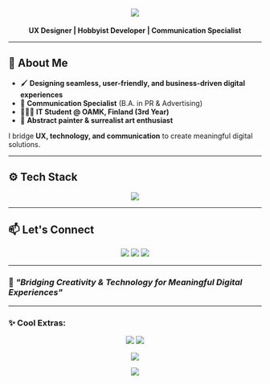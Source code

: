 <h1 align="center">
  <img src="https://readme-typing-svg.herokuapp.com?font=Fira+Code&size=30&pause=1000&color=F7A000&center=true&vCenter=true&width=500&lines=Hi%2C+I'm+Hakan+%F0%9F%91%8B;" />
</h1>

<p align="center">
  <strong>UX Designer | Hobbyist Developer | Communication Specialist</strong>
</p>

---

## 🎨 **About Me**

- 🖌 **Designing seamless, user-friendly, and business-driven digital experiences**  
- 💬 **Communication Specialist** (B.A. in PR & Advertising)  
- 👨🏻‍🎓 **IT Student @ OAMK, Finland (3rd Year)**  
- 🎨 **Abstract painter & surrealist art enthusiast**  

I bridge **UX, technology, and communication** to create meaningful digital solutions.

---

## ⚙️ **Tech Stack**
<p align="center">
  <img src="https://skillicons.dev/icons?i=html,css,js,ts,react,nextjs,tailwind,nodejs,python,java,figma,photoshop,illustrator,git,github,linux,azure,gcp,aws&theme=dark" />
</p>

---

## 📫 **Let's Connect**
<p align="center">
  <a href="mailto:hakanasmaoglu@gmail.com"><img src="https://img.shields.io/badge/Email-D14836?style=for-the-badge&logo=gmail&logoColor=white"></a>
  <a href="https://www.linkedin.com/in/hakan-asmaoglu"><img src="https://img.shields.io/badge/LinkedIn-0077B5?style=for-the-badge&logo=linkedin&logoColor=white"></a>
  <a href="https://github.com/Hakan-Asmaoglu"><img src="https://img.shields.io/badge/GitHub-100000?style=for-the-badge&logo=github&logoColor=white"></a>
</p>

---

### 🚀 *"Bridging Creativity & Technology for Meaningful Digital Experiences"*  

---

### ✨ Cool Extras:
<p align="center">
  <img src="https://github-readme-stats.vercel.app/api?username=Hakan-Asmaoglu&show_icons=true&theme=radical" />
  <img src="https://github-readme-streak-stats.herokuapp.com/?user=Hakan-Asmaoglu&theme=radical&hide_border=false" />
</p>

<p align="center">
  <img src="https://github-profile-trophy.vercel.app/?username=Hakan-Asmaoglu&theme=radical" />
</p>

<p align="center">
  <img src="https://readme-typing-svg.herokuapp.com?font=Fira+Code&size=22&duration=2000&pause=500&color=FFD700&center=true&vCenter=true&width=600&height=50&lines=UX+%2B+Code+%2B+Communication=🔥;Designing+meaningful+experiences+🚀;Turning+ideas+into+real+solutions+💡" />
</p>
